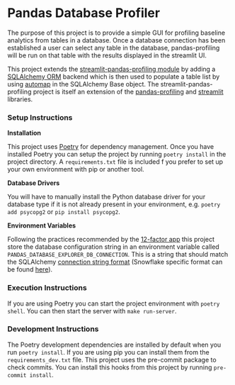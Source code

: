 # Pandas Database Profiler

The purpose of this project is to provide a simple GUI for profiling baseline analytics from tables in a database.
Once a database connection has been established a user can select any table in the database, pandas-profiling will be run on that table with the results displayed in the streamlit UI.

This project extends the [streamlit-pandas-profiling module](https://github.com/okld/streamlit-pandas-profiling) by adding a [SQLAlchemy ORM](https://www.sqlalchemy.org/) backend which is then used to populate a table list by using [automap](https://docs.sqlalchemy.org/en/14/orm/extensions/automap.html#basic-use) in the SQLAlchemy Base object.
The streamlit-pandas-profiling project is itself an extension of the [pandas-profiling](https://github.com/pandas-profiling/pandas-profiling) and [streamlit](https://streamlit.io/) libraries.

### Setup Instructions

**Installation**

This project uses [Poetry](https://python-poetry.org/) for dependency management.
Once you have installed Poetry you can setup the project by running `poetry install` in the project directory.
A `requirements.txt` file is included f you prefer to set up your own environment with pip or another tool.

**Database Drivers**

You will have to manually install the Python database driver for your database type if it is not already present in your environment, e.g. `poetry add psycopg2` or `pip install psycopg2`.

**Environment Variables**

Following the practices recommended by the [12-factor app](https://12factor.net/config) this project store the database configuration string in an environment variable called `PANDAS_DATABASE_EXPLORER_DB_CONNECTION`.
This is a string that should match the SQLAlchemy [connection string format](https://docs.sqlalchemy.org/en/14/core/engines.html#database-urls) (Snowflake specific format can be found [here](https://docs.snowflake.com/en/user-guide/sqlalchemy.html#additional-connection-parameters)).

### Execution Instructions

If you are using Poetry you can start the project environment with `poetry shell`.
You can then start the server with `make run-server`.

### Development Instructions

The Poetry development dependencies are installed by default when you run `poetry install`. If you are using pip you can install them from the `requirements_dev.txt` file.
This project uses the pre-commit package to check commits.
You can install this hooks from this project by running `pre-commit install`.
